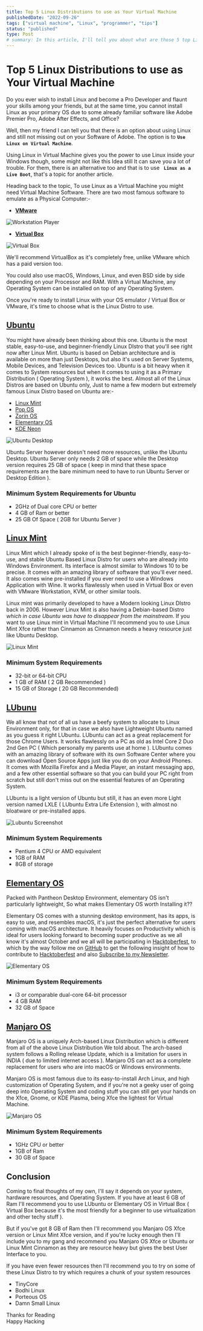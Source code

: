 ```yaml
---
title: Top 5 Linux Distributions to use as Your Virtual Machine
publishedDate: "2022-09-26"
tags: ["virtual machine", "Linux", "programmer", "tips"]
status: "published"
type: Post
# summary: In this article, I'll tell you about what are those 5 top Linux distributions that you could use as a Virtual Machine
---
```


# Top 5 Linux Distributions to use as Your Virtual Machine

Do you ever wish to install Linux and become a Pro Developer and flaunt your skills among your friends, but at the same time, you cannot install Linux as your primary OS due to some already familiar software like Adobe Premier Pro, Adobe After Effects, and Office?

Well, then my friend I can tell you that there is an option about using Linux and still not missing out on your Software of Adobe. The option is to **`Use Linux on Virtual Machine`**.

Using Linux in Virtual Machine gives you the power to use Linux inside your Windows though, some might not like this Idea still It can save you a lot of trouble. For them, there is an alternative too and that is to use **` Linux as a Live Boot`**, that's a topic for another article.

Heading back to the topic, To use Linux as a Virtual Machine you might need Virtual Machine Software. There are two most famous software to emulate as a Physical Computer:-

- **[VMware](https://www.vmware.com/in.html)**

![Workstation Player](https://www.vmware.com/content/dam/digitalmarketing/vmware/en/images/gallery/thumbnails/tn-work-station-player.png)

- **[Virtual Box](https://www.virtualbox.org/)**

![Virtual Box](https://upload.wikimedia.org/wikipedia/commons/thumb/4/4c/VirtualBox_6.1.16_with_Ubuntu_20.10_20210128_10_03_15.png/1920px-VirtualBox_6.1.16_with_Ubuntu_20.10_20210128_10_03_15.png)

We'll recommend VirtualBox as it's completely free, unlike VMware which has a paid version too.

You could also use macOS, Windows, Linux, and even BSD side by side depending on your Processor and RAM. With a Virtual Machine, any Operating System can be installed on top of any Operating System.

Once you're ready to install Linux with your OS emulator / Virtual Box or VMware, it's time to choose what is the Linux Distro to use.

## [Ubuntu](https://ubuntu.com/)

You might have already been thinking about this one. Ubuntu is the most stable, easy-to-use, and beginner-friendly Linux DIstro that you'll see right now after Linux Mint. Ubuntu is based on Debian architecture and is available on more than just Desktops, but also it's used on Server Systems, Mobile Devices, and Television Devices too. Ubuntu is a bit heavy when it comes to System resources but when it comes to using it as a Primary Distribution ( Operating System ), it works the best. Almost all of the Linux Distros are based on Ubuntu only, Just to name a few modern but extremely famous Linux Distro based on Ubuntu are:-

- [Linux Mint](https://linuxmint.com/)
- [Pop OS](https://pop.system76.com/)
- [Zorin OS](https://zorin.com/os/)
- [Elementary OS](https://elementary.io/)
- [KDE Neon](https://neon.kde.org/)

![Ubuntu Desktop](https://149366088.v2.pressablecdn.com/wp-content/uploads/2020/04/ubuntu-20.04-hero-1-750x396.jpg)

Ubuntu Server however doesn't need more resources, unlike the Ubuntu Desktop. Ubuntu Server only needs 2 GB of space while the Desktop version requires 25 GB of space ( keep in mind that these space requirements are the bare minimum need to have to run Ubuntu Server or Desktop Edition ).

### **Minimum System Requirements for Ubuntu**

- 2GHz of Dual core CPU or better
- 4 GB of Ram or better
- 25 GB Of Space ( 2GB for Ubuntu Server )

## [Linux Mint](https://linuxmint.com/)

Linux Mint which I already spoke of is the best beginner-friendly, easy-to-use, and stable Ubuntu Based Linux Distro for users who are already into Windows Environment. Its interface is almost similar to Windows 10 to be precise. It comes with an amazing library of software that you'll ever need. It also comes wine pre-installed if you ever need to use a Windows Application with Wine. It works flawlessly when used in Virtual Box or even with VMware Workstation, KVM, or other similar tools.

Linux mint was primarily developed to have a Modern looking Linux DIstro back in 2006. However Linux Mint is also having a Debian-based Distro _which in case Ubuntu was have to disappear from the mainstream_. If you want to use Linux mint in Virtual Machine I'll recommend you to use Linux Mint Xfce rather than Cinnamon as Cinnamon needs a heavy resource just like Ubuntu Desktop.

![Linux Mint](https://www.linuxmint.com/pictures/screenshots/vanessa/thumb_cinnamon.png)

### **Minimum System Requirements**

- 32-bit or 64-bit CPU
- 1 GB of RAM ( 2 GB Recommended )
- 15 GB of Storage ( 20 GB Recommended)

## [LUbunu](https://lubuntu.net/)

We all know that not of all us have a beefy system to allocate to Linux Environment only, for that in case we also have Lightweight Ubuntu named as you guess it right LUbuntu. LUbuntu can act as a great replacement for those Chrome Users. It works flawlessly on a PC as old as Intel Core 2 Duo 2nd Gen PC ( Which personally my parents use at home ). LUbuntu comes with an amazing library of software with its own Software Center where you can download Open Source Apps just like you do on your Android Phones. It comes with Mozilla Firefox and a Media Player, an instant messaging app, and a few other essential software so that you can build your PC right from scratch but still don't miss out on the essential features of an Operating System.

LUbuntu is a light version of Ubuntu but still, it has an even more Light version named LXLE ( LUbuntu Extra Life Extension ), with almost no bloatware or pre-installed apps.

![Lubuntu Screenshot](https://upload.wikimedia.org/wikipedia/commons/thumb/0/0d/Lubuntu_19.04.png/1200px-Lubuntu_19.04.png?20190419193202)

### **Minimum System Requirements**

- Pentium 4 CPU or AMD equivalent
- 1GB of RAM
- 8GB of storage

## [Elementary OS](https://elementary.io/)

Packed with Pantheon Desktop Environment, elementary OS isn't particularly lightweight, So what makes Elementary OS worth Installing it??

Elementary OS comes with a stunning desktop environment, has its apps, is easy to use, and resembles macOS, it's just the perfect alternative for users coming with macOS architecture. It heavily focuses on Productivity which is ideal for users looking forward to becoming super productive as we all know it's almost October and we all will be participating in [Hacktoberfest](https://hacktoberfest.com/), to which by the way follow me on [GitHub](https://github.com/coderaman7) to get the following insight of how to contribute to [Hacktoberfest](https://hacktoberfest.com/) and also [Subscribe to my Newsletter](https://codeitdown.vercel.app/).

![Elementary OS](https://elementary.io/images/screenshots/desktop.jpg)

### **Minimum System Requirements**

- i3 or comparable dual-core 64-bit processor
- 4 GB RAM
- 32 GB of Space

## [Manjaro OS](https://manjaro.org/)

Manjaro OS is a uniquely Arch-based Linux Distribution which is different from all of the above Linux Distribution We told about. The arch-based system follows a Rolling release Update, which is a limitation for users in INDIA ( due to limited internet access ). Manjaro OS can act as a complete replacement for users who are into macOS or Windows environments.

Manjaro OS is most famous due to its easy-to-install Arch Linux, and high customization of Operating System, and if you're not a geeky user of going deep into Operating System and coding stuff you can still get your hands on the Xfce, Gnome, or KDE Plasma, being Xfce the lightest for Virtual Machine.

![Manjaro OS](https://media.itpro.co.uk//image/upload/f_auto,t_primary-image-desktop@1/v1600168933/itpro/Reviews/PC%20Pro/Linux%20distros%20labs/Manjaro_Linux_1.jpg)

### **Minimum System Requirements**

- 1GHz CPU or better
- 1GB of Ram
- 30 GB of Space

## Conclusion

Coming to final thoughts of my own, I'll say it depends on your system, hardware resources, and Operating System. If you have at least 6 GB of Ram I'll recommend you to use LUbuntu or Elementary OS in Virtual Box ( Virtual Box because it's the most friendly for a beginner to use virtualization and other techy stuff ).

But if you've got 8 GB of Ram then I'll recommend you Manjaro OS Xfce version or Linux Mint Xfce version, and if you're lucky enough then I'll include you to my gang and recommend you Manjaro OS Xfce or Ubuntu or Linux Mint Cinnamon as they are resource heavy but gives the best User Interface to you.

If you have even fewer resources then I'll recommend you to try on some of these Linux Distro to try which requires a chunk of your system resources

- TinyCore
- Bodhi Linux
- Porteous OS
- Damn Small Linux

Thanks for Reading  
Happy Hacking
